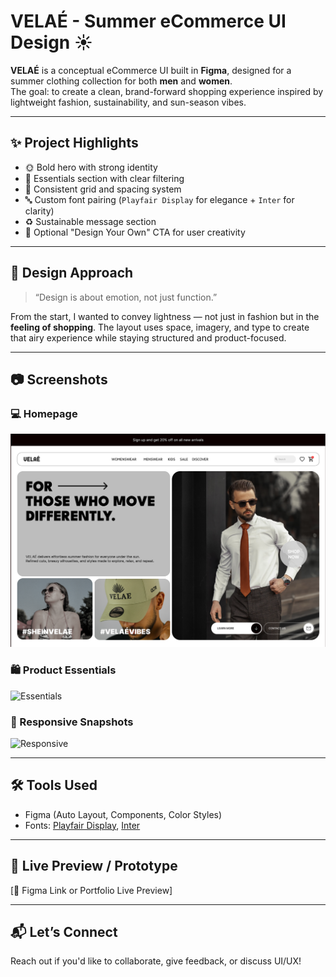 # VELAÉ - Summer eCommerce UI Design ☀️

**VELAÉ** is a conceptual eCommerce UI built in **Figma**, designed for a summer clothing collection for both **men** and **women**.  
The goal: to create a clean, brand-forward shopping experience inspired by lightweight fashion, sustainability, and sun-season vibes.

---

## ✨ Project Highlights

- 🌞 Bold hero with strong identity
- 🧥 Essentials section with clear filtering
- 🎯 Consistent grid and spacing system
- 🔤 Custom font pairing (`Playfair Display` for elegance + `Inter` for clarity)
- ♻️ Sustainable message section
- 🧵 Optional "Design Your Own" CTA for user creativity

---

## 🎨 Design Approach

> “Design is about emotion, not just function.”

From the start, I wanted to convey lightness — not just in fashion but in the **feeling of shopping**. The layout uses space, imagery, and type to create that airy experience while staying structured and product-focused.

---

## 📷 Screenshots

### 💻 Homepage
![Hero Section](./screenshots/Hero_Section.png)

### 🛍️ Product Essentials
![Essentials](./screenshots/velae_essentials.png)

### 📱 Responsive Snapshots
![Responsive](./screenshots/velae_responsive.png)

---

## 🛠️ Tools Used
- Figma (Auto Layout, Components, Color Styles)
- Fonts: [Playfair Display](https://fonts.google.com/specimen/Playfair+Display), [Inter](https://fonts.google.com/specimen/Inter)

---

## 🚀 Live Preview / Prototype
[🔗 Figma Link or Portfolio Live Preview]

---

## 📬 Let’s Connect
Reach out if you'd like to collaborate, give feedback, or discuss UI/UX!